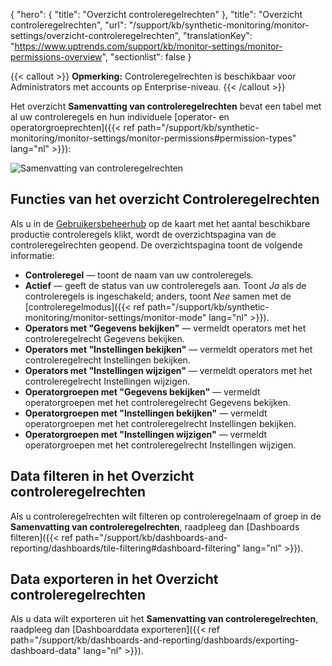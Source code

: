 {
  "hero": {
    "title": "Overzicht controleregelrechten"
  },
  "title": "Overzicht controleregelrechten",
  "url": "/support/kb/synthetic-monitoring/monitor-settings/overzicht-controleregelrechten",
  "translationKey": "https://www.uptrends.com/support/kb/monitor-settings/monitor-permissions-overview",
  "sectionlist": false
}

{{< callout >}} **Opmerking:** Controleregelrechten is beschikbaar voor Administrators met accounts op Enterprise-niveau. {{< /callout >}}

Het overzicht **Samenvatting van controleregelrechten** bevat een tabel met al uw controleregels en hun individuele [operator- en operatorgroeprechten]({{< ref path="/support/kb/synthetic-monitoring/monitor-settings/monitor-permissions#permission-types" lang="nl" >}}):

![Samenvatting van controleregelrechten](/img/content/gif-monitor-permissions-overview.gif)

## Functies van het overzicht Controleregelrechten

Als u in de [Gebruikersbeheerhub](https://app.uptrends.com/Hubs/UserManagement) op de kaart met het aantal beschikbare productie controleregels klikt, wordt de overzichtspagina van de controleregelrechten geopend. De overzichtspagina toont de volgende informatie:

- **Controleregel** — toont de naam van uw controleregels.
- **Actief** — geeft de status van uw controleregels aan. Toont *Ja* als de controleregels is ingeschakeld; anders, toont *Nee* samen met de [controleregelmodus]({{< ref path="/support/kb/synthetic-monitoring/monitor-settings/monitor-mode" lang="nl" >}}).
- **Operators met "Gegevens bekijken"** — vermeldt operators met het controleregelrecht Gegevens bekijken.
- **Operators met "Instellingen bekijken"** — vermeldt operators met het controleregelrecht Instellingen bekijken.
- **Operators met "Instellingen wijzigen"** — vermeldt operators met het controleregelrecht Instellingen wijzigen.
- **Operatorgroepen met "Gegevens bekijken"** — vermeldt operatorgroepen met het controleregelrecht Gegevens bekijken.
- **Operatorgroepen met "Instellingen bekijken"** — vermeldt operatorgroepen met het controleregelrecht Instellingen bekijken.
- **Operatorgroepen met "Instellingen wijzigen"** — vermeldt operatorgroepen met het controleregelrecht Instellingen wijzigen.

## Data filteren in het Overzicht controleregelrechten

Als u controleregelrechten wilt filteren op controleregelnaam of groep in de **Samenvatting van controleregelrechten**, raadpleeg dan [Dashboards filteren]({{< ref path="/support/kb/dashboards-and-reporting/dashboards/tile-filtering#dashboard-filtering" lang="nl" >}}).

## Data exporteren in het Overzicht controleregelrechten

Als u data wilt exporteren uit het **Samenvatting van controleregelrechten**, raadpleeg dan [Dashboarddata exporteren]({{< ref path="/support/kb/dashboards-and-reporting/dashboards/exporting-dashboard-data" lang="nl" >}}).